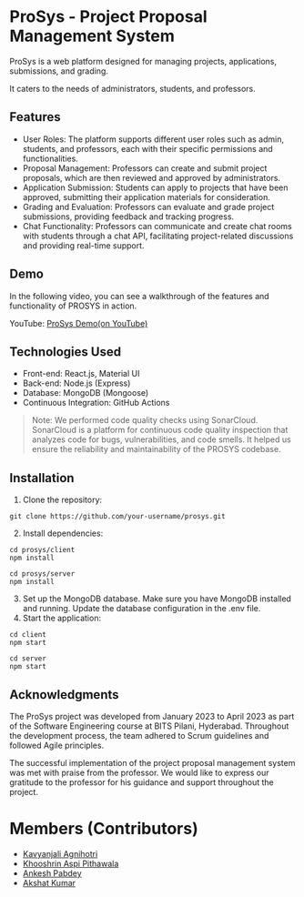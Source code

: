 # ProSys - Project Proposal Management System

ProSys is a web platform designed for managing projects, applications, submissions, and grading. 

It caters to the needs of administrators, students, and professors.

## Features

- User Roles: The platform supports different user roles such as admin, students, and professors, each with their specific permissions and functionalities.
- Proposal Management: Professors can create and submit project proposals, which are then reviewed and approved by administrators.
- Application Submission: Students can apply to projects that have been approved, submitting their application materials for consideration.
- Grading and Evaluation: Professors can evaluate and grade project submissions, providing feedback and tracking progress.
- Chat Functionality: Professors can communicate and create chat rooms with students through a chat API, facilitating project-related discussions and providing real-time support.


## Demo

In the following video, you can see a walkthrough of the features and functionality of PROSYS in action.

YouTube: [ProSys Demo(on YouTube)](https://www.youtube.com/watch?v=VgULbGbRo9U&list=PL-2OcjhhRKoGAE4p4n3xiBkIhffB42O4y&index=2)

## Technologies Used

- Front-end: React.js, Material UI
- Back-end: Node.js (Express)
- Database: MongoDB (Mongoose)
- Continuous Integration: GitHub Actions

> Note: We performed code quality checks using SonarCloud. SonarCloud is a platform for continuous code quality inspection that analyzes code for bugs, vulnerabilities, and code smells. It helped us ensure the reliability and maintainability of the PROSYS codebase.

## Installation

1. Clone the repository:

```
git clone https://github.com/your-username/prosys.git
```

2. Install dependencies:

```
cd prosys/client
npm install
```

```
cd prosys/server
npm install
```

3. Set up the MongoDB database. Make sure you have MongoDB installed and running. Update the database configuration in the .env file.
4. Start the application:

```
cd client
npm start
```

```
cd server
npm start
```

## Acknowledgments

The ProSys project was developed from January 2023 to April 2023 as part of the Software Engineering course at BITS Pilani, Hyderabad. Throughout the development process, the team adhered to Scrum guidelines and followed Agile principles.

The successful implementation of the project proposal management system was met with praise from the professor. We would like to express our gratitude to the professor for his guidance and support throughout the project.

# Members (Contributors)

- [Kavyanjali Agnihotri](https://github.com/kavyagnihotri)
- [Khooshrin Aspi Pithawala](https://github.com/Khooshrin)
- [Ankesh Pabdey](https://github.com/gibsonjackson)
- [Akshat Kumar](https://github.com/akshat01112001)
